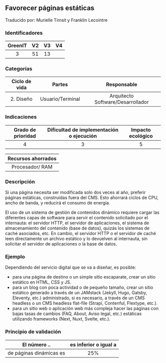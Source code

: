 ## Favorecer páginas estáticas
Traducido por: Murielle Timsit y Franklin Lecointre

### Identificadores

| GreenIT |  V2  |  V3  |  V4  |
|:-------:|:----:|:----:|:----:|
|  3   | 51  | 13  | |

### Categorías

| Ciclo de vida | Partes | Responsable  |
|:---------:|:----:|:----:|
| 2. Diseño | Usuario/Terminal | Arquitecto Software/Desarrollador |

### Indicaciones

| Grado de prioridad   | Dificultad de implementación o ejecución | Impacto ecológico   |
|:-------------------:|:-------------------------:|:---------------------:|
| 4 | 3 | 5 |

|Recursos ahorrados |
|:----------------------------------------------------------:|
| Procesador/ RAM  |

### Descripción

Si una página necesita ser modificada solo dos veces al año, preferir páginas estáticas, construidas fuera del CMS.
Esto ahorrará ciclos de CPU, ancho de banda, y reducirá el consumo de energía.

El uso de un sistema de gestión de contenidos dinámico requiere cargar las diferentes capas de software para servir el contenido solicitado por el internauta: el servidor HTTP, el servidor de aplicaciones, el sistema de almacenamiento del contenido (base de datos), quizás los sistemas de caché asociados, etc. En cambio, el servidor HTTP o el servidor de caché leen directamente un archivo estático y lo devuelven al internauta, sin solicitar el servidor de aplicaciones o la base de datos.

### Ejemplo

Dependiendo del servicio digital que se va a diseñar, es posible:
- para una página de destino o un simple sitio escaparate, crear un sitio estático en HTML, CSS y JS.
- para un blog con poca actividad o de pequeño tamaño, crear un sitio estático generado a través de un JAMstack (Jekyll, Hugo, Gatsby, Eleventy, etc.) administrado, si es necesario, a través de un CMS headless o un CMS headless flat-file (Strapi, Contenful, Flextype, etc.).
- para un sitio web o aplicación web más compleja hacer las páginas con bajas tasas de cambios (FAQ, About, Aviso legal, etc.) estáticas utilizando frameworks (Next, Nuxt, Svelte, etc.).

### Principio de validación

| El número ..   | es inferior o igual a   |  
|-------------------|:-------------------------:|
| de páginas dinámicas es   | 25% |


